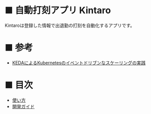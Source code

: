 # ■ 自動打刻アプリ Kintaro

Kintaroは登録した情報で出退勤の打刻を自動化するアプリです。


# ■ 参考
- [KEDAによるKubernetesのイベントドリブンなスケーリングの実践](https://note.com/wa1st_hayajo/n/nc855e236a2d7)

# ■ 目次

- [使い方](docs/usage.md)
- [開発ガイド](docs/developers_guide.md)
